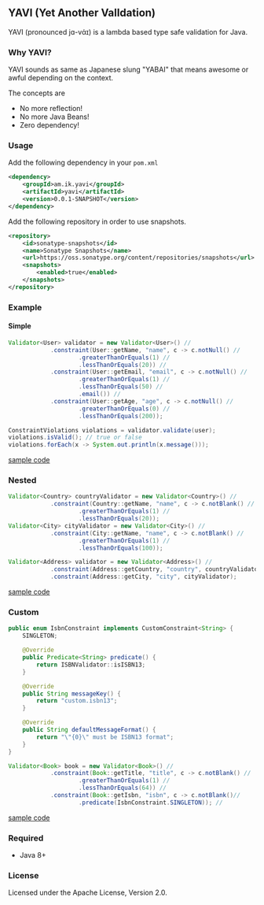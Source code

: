 ## YAVI (Yet Another ValIdation)
YAVI (pronounced jɑ-vάɪ) 
is a lambda based type safe validation for Java. 
 

### Why YAVI?

YAVI sounds as same as Japanese slung "YABAI" that means awesome or awful depending on the context.

The concepts are

* No more reflection!
* No more Java Beans!
* Zero dependency!

### Usage

Add the following dependency in your `pom.xml`

```xml
<dependency>
    <groupId>am.ik.yavi</groupId>
    <artifactId>yavi</artifactId>
    <version>0.0.1-SNAPSHOT</version>
</dependency>
```

Add the following repository in order to use snapshots.

```xml
<repository>
    <id>sonatype-snapshots</id>
    <name>Sonatype Snapshots</name>
    <url>https://oss.sonatype.org/content/repositories/snapshots</url>
    <snapshots>
        <enabled>true</enabled>
    </snapshots>
</repository>
```
### Example

#### Simple

```java
Validator<User> validator = new Validator<User>() //
            .constraint(User::getName, "name", c -> c.notNull() //
                    .greaterThanOrEquals(1) //
                    .lessThanOrEquals(20)) //
            .constraint(User::getEmail, "email", c -> c.notNull() //
                    .greaterThanOrEquals(1) //
                    .lessThanOrEquals(50) //
                    .email()) //
            .constraint(User::getAge, "age", c -> c.notNull() //
                    .greaterThanOrEquals(0) //
                    .lessThanOrEquals(200));

ConstraintViolations violations = validator.validate(user);
violations.isValid(); // true or false
violations.forEach(x -> System.out.println(x.message()));
```

[sample code](src/test/java/am/ik/yavi/core/ValidatorTest.java)

### Nested

```java
Validator<Country> countryValidator = new Validator<Country>() //
            .constraint(Country::getName, "name", c -> c.notBlank() //
                    .greaterThanOrEquals(1) //
                    .lessThanOrEquals(20));
Validator<City> cityValidator = new Validator<City>() //
            .constraint(City::getName, "name", c -> c.notBlank() //
                    .greaterThanOrEquals(1) //
                    .lessThanOrEquals(100));

Validator<Address> validator = new Validator<Address>() //
            .constraint(Address::getCountry, "country", countryValidator) //
            .constraint(Address::getCity, "city", cityValidator);
```

[sample code](src/test/java/am/ik/yavi/core/NestedValidatorTest.java)

### Custom

```java
public enum IsbnConstraint implements CustomConstraint<String> {
    SINGLETON;

    @Override
    public Predicate<String> predicate() {
        return ISBNValidator::isISBN13;
    }

    @Override
    public String messageKey() {
        return "custom.isbn13";
    }

    @Override
    public String defaultMessageFormat() {
        return "\"{0}\" must be ISBN13 format";
    }
}
```

```java
Validator<Book> book = new Validator<Book>() //
            .constraint(Book::getTitle, "title", c -> c.notBlank() //
                    .greaterThanOrEquals(1) //
                    .lessThanOrEquals(64)) //
            .constraint(Book::getIsbn, "isbn", c -> c.notBlank()//
                    .predicate(IsbnConstraint.SINGLETON)); //
```

[sample code](src/test/java/am/ik/yavi/core/CustomValidatorTest.java)

### Required

* Java 8+

### License

Licensed under the Apache License, Version 2.0.